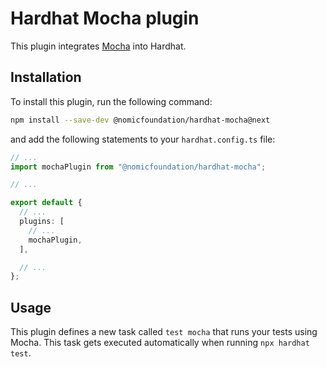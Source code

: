# Hardhat Mocha plugin

This plugin integrates [Mocha](https://mochajs.org/) into Hardhat.

## Installation

To install this plugin, run the following command:

```bash
npm install --save-dev @nomicfoundation/hardhat-mocha@next
```

and add the following statements to your `hardhat.config.ts` file:

```typescript
// ...
import mochaPlugin from "@nomicfoundation/hardhat-mocha";

// ...

export default {
  // ...
  plugins: [
    // ...
    mochaPlugin,
  ],

  // ...
};
```

## Usage

This plugin defines a new task called `test mocha` that runs your tests using Mocha. This task gets executed automatically when running `npx hardhat test`.
